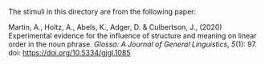The stimuli in this directory are from the following paper:

Martin, A., Holtz, A., Abels, K., Adger, D. & Culbertson, J., (2020) Experimental evidence for the influence of structure and meaning on linear order in the noun phrase. *Glossa: A Journal of General Linguistics*, *5*(1): 97. doi: <https://doi.org/10.5334/gjgl.1085>